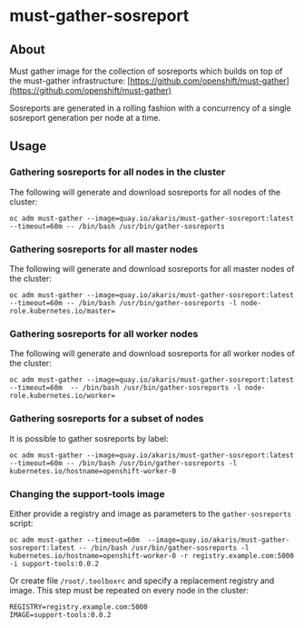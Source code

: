 # must-gather-sosreport

## About

Must gather image for the collection of sosreports which builds on top of the must-gather infrastructure: [https://github.com/openshift/must-gather](https://github.com/openshift/must-gather)

Sosreports are generated in a rolling fashion with a concurrency of a single sosreport generation per node at a time.

## Usage

### Gathering sosreports for all nodes in the cluster

The following will generate and download sosreports for all nodes of the cluster:
~~~
oc adm must-gather --image=quay.io/akaris/must-gather-sosreport:latest --timeout=60m -- /bin/bash /usr/bin/gather-sosreports
~~~

### Gathering sosreports for all master nodes

The following will generate and download sosreports for all master nodes of the cluster:
~~~
oc adm must-gather --image=quay.io/akaris/must-gather-sosreport:latest --timeout=60m -- /bin/bash /usr/bin/gather-sosreports -l node-role.kubernetes.io/master=
~~~

### Gathering sosreports for all worker nodes

The following will generate and download sosreports for all worker nodes of the cluster:
~~~
oc adm must-gather --image=quay.io/akaris/must-gather-sosreport:latest --timeout=60m  -- /bin/bash /usr/bin/gather-sosreports -l node-role.kubernetes.io/worker=
~~~

### Gathering sosreports for a subset of nodes

It is possible to gather sosreports by label:
~~~
oc adm must-gather --image=quay.io/akaris/must-gather-sosreport:latest --timeout=60m -- /bin/bash /usr/bin/gather-sosreports -l kubernetes.io/hostname=openshift-worker-0
~~~

### Changing the support-tools image

Either provide a registry and image as parameters to the `gather-sosreports` script:
~~~
oc adm must-gather --timeout=60m  --image=quay.io/akaris/must-gather-sosreport:latest -- /bin/bash /usr/bin/gather-sosreports -l kubernetes.io/hostname=openshift-worker-0 -r registry.example.com:5000 -i support-tools:0.0.2
~~~

Or create file `/root/.toolboxrc` and specify a replacement registry and image. This step must be repeated on every node in the cluster:
~~~
REGISTRY=registry.example.com:5000
IMAGE=support-tools:0.0.2
~~~

